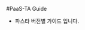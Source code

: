 #PaaS-TA Guide
- 파스타 버전별 가이드 입니다.

[PaaS-TA 1.0 Guide : Spaghetti]:./Guide-1.0-Spaghetti-/README.md
[PaaS-TA 2.0 Guide : Linguine]:./Guide-2.0-Linguine-/README.md
[PaaS-TA 3.0 Guide : Penne]:./Guide-3.0-Penne-/README.md
[PaaS-TA 3.1 Guide : Penne]:./Guide-3.1-Penne-/README.md
[PaaS-TA 3.5 Guide : Penne]:./Guide-3.5-Penne-/README.md
[PaaS-TA 4.0 Guide : Rotelle]:./Guide-4.0-ROTELLE/README.md

